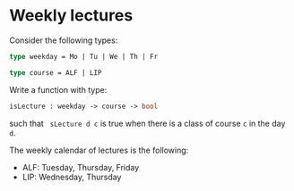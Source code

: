 # Weekly lectures

Consider the following types:
```ocaml
type weekday = Mo | Tu | We | Th | Fr

type course = ALF | LIP
```

Write a function with type:
```ocaml
isLecture : weekday -> course -> bool
```
such that ` sLecture d c` is true when there is a class of course `c`
in the day `d`.

The weekly calendar of lectures is the following:
- ALF: Tuesday, Thursday, Friday
- LIP: Wednesday, Thursday 
